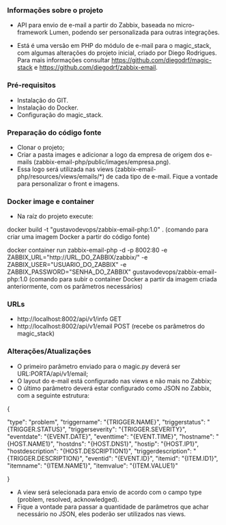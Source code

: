 ### Informações sobre o projeto

- API para envio de e-mail a partir do Zabbix, baseada no micro-framework Lumen, podendo ser personalizada para outras integrações.

- Está é uma versão em PHP do módulo de e-mail para o magic_stack, com algumas alterações do projeto inicial, criado por Diego Rodrigues. Para mais informações consultar https://github.com/diegodrf/magic-stack e https://github.com/diegodrf/zabbix-email.



### Pré-requisitos

- Instalação do GIT.
- Instalação do Docker.
- Configuração do magic_stack.



### Preparação do código fonte

- Clonar o projeto;
- Criar a pasta images e adicionar a logo da empresa de origem dos e-mails (zabbix-email-php/public/images/empresa.png).
- Essa logo será utilizada nas views (zabbix-email-php/resources/views/emails/*) de cada tipo de e-mail. Fique a vontade para personalizar o front e imagens.



### Docker image e container

- Na raíz do projeto execute: 

docker build -t "gustavodevops/zabbix-email-php:1.0" .
(comando para criar uma imagem Docker a partir do código fonte)

docker container run zabbix-email-php -d -p 8002:80 -e ZABBIX_URL="http://URL_DO_ZABBIX/zabbix/" -e ZABBIX_USER="USUARIO_DO_ZABBIX" -e ZABBIX_PASSWORD="SENHA_DO_ZABBIX" gustavodevops/zabbix-email-php:1.0
(comando para subir o container Docker a partir da imagem criada anteriormente, com os parâmetros necessários)


    
### URLs

- http://localhost:8002/api/v1/info GET
- http://localhost:8002/api/v1/email POST (recebe os parâmetros do magic_stack)



### Alterações/Atualizações

- O primeiro parâmetro enviado para o magic.py deverá ser URL:PORTA/api/v1/email;
- O layout do e-mail está configurado nas views e não mais no Zabbix;
- O último parâmetro deverá estar configurado como JSON no Zabbix, com a seguinte estrutura:

{

"type": "problem",
"triggername": "{TRIGGER.NAME}",
"triggerstatus": "{TRIGGER.STATUS}",
"triggerseverity": "{TRIGGER.SEVERITY}",
"eventdate": "{EVENT.DATE}",
"eventtime": "{EVENT.TIME}",
"hostname": "{HOST.NAME1}",
"hostdns": "{HOST.DNS1}",
"hostip": "{HOST.IP1}",
"hostdescription": "{HOST.DESCRIPTION1}",
"triggerdescription": "{TRIGGER.DESCRIPTION}",
"eventid": "{EVENT.ID}",
"itemid": "{ITEM.ID1}",
"itemname": "{ITEM.NAME1}",
"itemvalue": "{ITEM.VALUE1}"

}

- A view será selecionada para envio de acordo com o campo type (problem, resolved, acknowledged).
- Fique a vontade para passar a quantidade de parâmetros que achar necessário no JSON, eles poderão ser utilizados nas views.